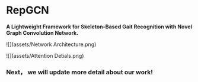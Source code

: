 # RepGCN
**A Lightweight Framework for Skeleton-Based Gait Recognition with Novel Graph Convolution Network.** 



![](assets/Network Architecture.png)

![](assets/Attention Detials.png)

### Next， we will update more detail about our work!
